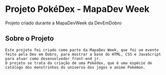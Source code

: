 # Projeto PokéDex - MapaDev Week
 Projeto criado durante a MapaDevWeek da DevEmDobro

## Sobre o Projeto
    Este projeto foi criado como parte da MapaDev Week, que foi um evento feito pela Dev em Dobro, para mostrar a base do HTML, CSS e JavaScript para atuar como desenvolvedor front-end jr.
    O projeto se trata da criação de uma Pokédex, que é uma espécie de catálogo dos monstrinhos do universo dos jogos e anime Pokémon.
